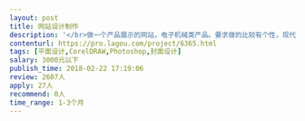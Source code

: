 ```yaml
---                
layout: post       
title: 网站设计制作           
description: '</br>做一个产品展示的网站，电子机械类产品。要求做的比较有个性，现代科技感比较强。做的可以还有几个网店和总部网站一起重新做一下</br>'     
contenturl: https://pro.lagou.com/project/6365.html      
tags: [平面设计,CorelDRAW,Photoshop,封面设计]            
salary: 3000元以下          
publish_time: 2018-02-22 17:19:06         
review: 2607人                   
apply: 27人                   
recommend: 0人                   
time_range: 1-3个月              
---                 
```

